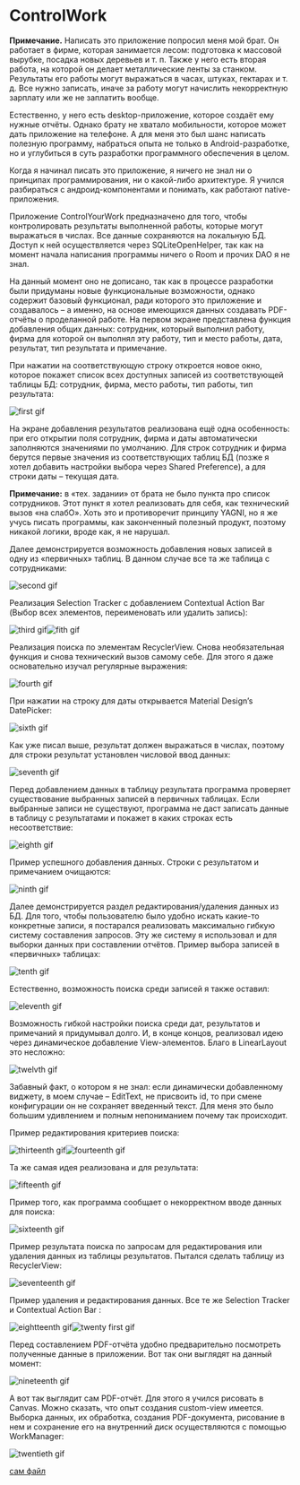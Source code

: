 # ControlWork
**Примечание.** Написать это приложение попросил меня мой брат. Он работает в фирме, которая занимается лесом: подготовка к массовой вырубке, посадка новых деревьев и т. п. Также у него есть вторая работа, на которой он делает металлические ленты за станком. Результаты его работы могут выражаться в часах, штуках, гектарах и т. д. Все нужно записать, иначе за работу могут начислить некорректную зарплату или же не заплатить вообще.

Естественно, у него есть desktop-приложение, которое создаёт ему нужные отчёты. Однако брату не хватало мобильности, которое может дать приложение на телефоне. А для меня это был шанс написать полезную программу, набраться опыта не только в Android-разработке, но и углубиться в суть разработки программного обеспечения в целом.

Когда я начинал писать это приложение, я ничего не знал ни о принципах программирования, ни о какой-либо архитектуре. Я учился разбираться с андроид-компонентами и понимать, как работают native-приложения.

Приложение ControlYourWork предназначено для того, чтобы контролировать результаты выполненной работы, которые могут выражаться в числах. Все данные сохраняются на локальную БД. Доступ к ней осуществляется через SQLiteOpenHelper, так как на момент начала написания программы ничего о Room и прочих DAO я не знал.

На данный момент оно не дописано, так как в процессе разработки были придуманы новые функциональные возможности, однако содержит базовый функционал, ради которого это приложение и создавалось – а именно, на основе имеющихся данных создавать PDF-отчёты о проделанной работе.
На первом экране представлена функция добавления общих данных: сотрудник, который выполнил работу, фирма для которой он выполнял эту работу, тип и место работы, дата, результат, тип результата и примечание.

При нажатии на соответствующую строку откроется новое окно, которое покажет список всех доступных записей из соответствующей таблицы БД: сотрудник, фирма, место работы, тип работы, тип результата:

![first gif](https://github.com/AbdullinAlbert/ControlWork/blob/develop/description/1.gif)

На экране добавления результатов реализована ещё одна особенность: при его открытии поля сотрудник, фирма и даты автоматически заполняются значениями по умолчанию. Для строк сотрудник и фирма берутся первые значения из соответствующих таблиц БД (позже я хотел добавить настройки выбора через Shared Preference), а для строки даты – текущая дата.

**Примечание:** в «тех. задании» от брата не было пункта про список сотрудников. Этот пункт я хотел реализовать для себя, как технический вызов «на слабО». Хоть это и противоречит принципу YAGNI, но я же учусь писать программы, как законченный полезный продукт, поэтому никакой логики, вроде как, я не нарушал. 

Далее демонстрируется возможность добавления новых записей в одну из «первичных» таблиц. В данном случае все та же таблица с сотрудниками:

![second gif](https://github.com/AbdullinAlbert/ControlWork/blob/develop/description/2.gif)

Реализация Selection Tracker с добавлением Contextual Action Bar (Выбор всех элементов, переименовать или удалить запись):

![third gif](https://github.com/AbdullinAlbert/ControlWork/blob/develop/description/3.gif)![fith gif](https://github.com/AbdullinAlbert/ControlWork/blob/develop/description/5.gif)

Реализация поиска по элементам RecyclerView. Снова необязательная функция и снова технический вызов самому себе. Для этого я даже основательно изучал регулярные выражения:

![fourth gif](https://github.com/AbdullinAlbert/ControlWork/blob/develop/description/4.gif)

При нажатии на строку для даты открывается Material Design’s DatePicker:

![sixth gif](https://github.com/AbdullinAlbert/ControlWork/blob/develop/description/6.gif)

Как уже писал выше, результат должен выражаться в числах, поэтому для строки результат установлен числовой ввод данных:

![seventh gif](https://github.com/AbdullinAlbert/ControlWork/blob/develop/description/7.gif)

Перед добавлением данных в таблицу результата программа проверяет существование выбранных записей в первичных таблицах. Если выбранные записи не существуют, программа не даст записать данные в таблицу с результатами и покажет в каких строках есть несоответствие:

![eighth gif](https://github.com/AbdullinAlbert/ControlWork/blob/develop/description/8.gif)

Пример успешного добавления данных. Строки с результатом и примечанием очищаются:

![ninth gif](https://github.com/AbdullinAlbert/ControlWork/blob/develop/description/9.gif)

Далее демонстрируется раздел редактирования/удаления данных из БД. Для того, чтобы пользователю было удобно искать какие-то конкретные записи, я постарался реализовать максимально гибкую систему составления запросов. Эту же систему я использовал и для выборки данных при составлении отчётов. Пример выбора записей в «первичных» таблицах:

![tenth gif](https://github.com/AbdullinAlbert/ControlWork/blob/develop/description/10.gif)
 
Естественно, возможность поиска среди записей я также оставил:

![eleventh gif](https://github.com/AbdullinAlbert/ControlWork/blob/develop/description/11.gif)

Возможность гибкой настройки поиска среди дат, результатов и примечаний я придумывал долго. И, в конце концов, реализовал идею через динамическое добавление View-элементов. Благо в LinearLayout это несложно:

![twelvth gif](https://github.com/AbdullinAlbert/ControlWork/blob/develop/description/12.gif)

Забавный факт, о котором я не знал: если динамически добавленному виджету, в моем случае – EditText, не присвоить id, то при смене конфигурации он не сохраняет введенный текст. Для меня это было большим удивлением и полным непониманием почему так происходит.

Пример редактирования критериев поиска:

![thirteenth gif](https://github.com/AbdullinAlbert/ControlWork/blob/develop/description/13.gif)![fourteenth gif](https://github.com/AbdullinAlbert/ControlWork/blob/develop/description/14.gif)

Та же самая идея реализована и для результата:

![fifteenth gif](https://github.com/AbdullinAlbert/ControlWork/blob/develop/description/15.gif)

Пример того, как программа сообщает о некорректном вводе данных для поиска:

![sixteenth gif](https://github.com/AbdullinAlbert/ControlWork/blob/develop/description/16.gif)

Пример результата поиска по запросам для редактирования или удаления данных из таблицы результатов. Пытался сделать таблицу из RecyclerView:

![seventeenth gif](https://github.com/AbdullinAlbert/ControlWork/blob/develop/description/17.gif)

Пример удаления и редактирования данных. Все те же Selection Tracker и Contextual Action Bar :

![eightteenth gif](https://github.com/AbdullinAlbert/ControlWork/blob/develop/description/18.gif)![twenty first gif](https://github.com/AbdullinAlbert/ControlWork/blob/develop/description/21.gif)

Перед составлением PDF-отчёта удобно предварительно посмотреть полученные данные в приложении. Вот так они выглядят на данный момент:

![nineteenth gif](https://github.com/AbdullinAlbert/ControlWork/blob/develop/description/19.gif)

А вот так выглядит сам PDF-отчёт. Для этого я учился рисовать в Canvas. Можно сказать, что опыт создания custom-view имеется. Выборка данных, их обработка, создания PDF-документа, рисование в нем и сохранение его на внутренний диск осуществляются с помощью WorkManager:

![twentieth gif](https://github.com/AbdullinAlbert/ControlWork/blob/develop/description/20.gif)

[сам файл](https://github.com/AbdullinAlbert/ControlWork/blob/develop/description/1620634767418.pdf)


